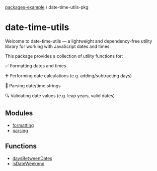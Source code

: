[packages-example](../README.md) / date-time-utils-pkg

# date-time-utils

Welcome to date-time-utils — a lightweight and dependency-free utility library for working with JavaScript dates and times.

This package provides a collection of utility functions for:

✅ Formatting dates and times

➕ Performing date calculations (e.g. adding/subtracting days)

📆 Parsing date/time strings

🔍 Validating date values (e.g. leap years, valid dates)

## Modules

- [formatting](formatting/README.md)
- [parsing](parsing/README.md)

## Functions

- [daysBetweenDates](functions/daysBetweenDates.md)
- [isDateWeekend](functions/isDateWeekend.md)

